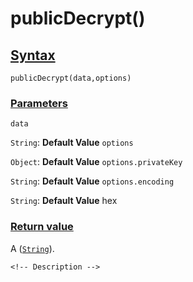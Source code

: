 # publicDecrypt()

<!-- Description -->

## [Syntax]()

    publicDecrypt(data,options)

### [Parameters]()

`data`

`String`: **Default Value** 
`options`

`Object`: **Default Value** 
`options.privateKey`

`String`: **Default Value** 
`options.encoding`

`String`: **Default Value** hex

### [Return value]()

A ([`String`]()).

<!-- ## [Examples]() -->
<!--  -->
    <!-- Description -->
<!--  -->
<!-- ## [See also]() -->
<!--  -->
<!-- -   [link]() -->
